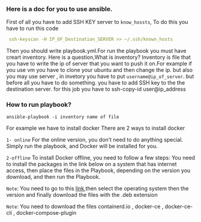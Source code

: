 ### Here is a doc for you to use ansible.
First of all you have to add SSH KEY server to `know_hossts`, To do this you have to run this code
```yml
 ssh-keyscan -H IP_OF_Destination_SERVER >> ~/.ssh/known_hosts

```
 
Then you should  write playbook.yml.For run the playbook you must have creart inventory.
Here is a question,What is inventory?
Inventory is file that you have to write the ip of server that you want to push it on.For example if you use vm you have to clone your ubuntu and then change the ip.
but also you may use server , in invetory you have to put `username@ip_of_server`. but before all you have to do something.
you have to add SSH key to the the destination server. for this job you have to ssh-copy-id user@ip_address
### How to run playbook?
```
ansible-playbook -i inventory name of file

 ```

For example we have to install docker
There are 2 ways to install docker

`1- online`
For the online version, you don’t need to do anything special. Simply run the playbook, and Docker will be installed for you.

`2-offline`
To install Docker offline, you need to follow a few steps: You need to install the packages in the link below on a system that has internet access,
then place the files in the Playbook, depending on the version you download, and then run the Playbook.

`Note`: You need to go to  this [link](https://download.docker.com),then select the operating system then the version and finally download the files with the .deb extension

`Note`: You need to download the files containerd.io , docker-ce , docker-ce-cli , docker-compose-plugin






